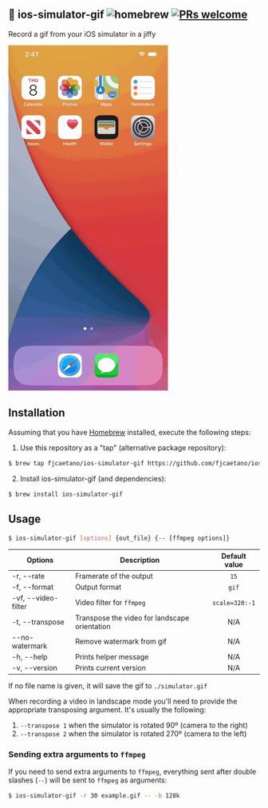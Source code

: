 📱 ios-simulator-gif ![homebrew][1] [![PRs welcome][2]](https://github.com/fjcaetano/ios-simulator-gif/pulls)
---

Record a gif from your iOS simulator in a jiffy

![Example GIF](example.gif?raw=true)

## Installation 

Assuming that you have [Homebrew](https://brew.sh/) installed, execute the following steps:

1. Use this repository as a "tap" (alternative package repository):

```sh
$ brew tap fjcaetano/ios-simulator-gif https://github.com/fjcaetano/ios-simulator-gif.git
```

2. Install ios-simulator-gif (and dependencies):

```sh
$ brew install ios-simulator-gif
```

## Usage

```sh
$ ios-simulator-gif [options] {out_file} {-- [ffmpeg options]}
```

| Options             | Description               | Default value  |
| ------------------- | ------------------------- | :------------: |
| -r, --rate          | Framerate of the output   |      `15`      |
| -f, --format        | Output format             |     `gif`      |
| -vf, --video-filter | Video filter for `ffmpeg` | `scale=320:-1` |
|  -t, --transpose    | Transpose the video for landscape orientation | N/A |
| --no-watermark      | Remove watermark from gif |      N/A       |
| -h, --help          | Prints helper message     |      N/A       |
| -v, --version       | Prints current version    |      N/A       |

If no file name is given, it will save the gif to `./simulator.gif`

When recording a video in landscape mode you'll need to provide the appropriate transposing argument. It's usually the following:
1. `--transpose 1` when the simulator is rotated 90º (camera to the right)
2. `--transpose 2` when the simulator is rotated 270º (camera to the left)

### Sending extra arguments to `ffmpeg`

If you need to send extra arguments to `ffmpeg`, everything sent after double slashes (`--`) will be
sent to `ffmpeg` as arguments:

```sh
$ ios-simulator-gif -r 30 example.gif -- -b 128k
```

[1]: https://img.shields.io/github/tag/fjcaetano/ios-simulator-gif?color=orange&label=homebrew
[2]: https://img.shields.io/badge/PRs-welcome-brightgreen.svg